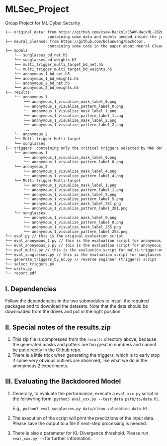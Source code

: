 # MLSec_Project
Group Project for ML Cyber Security

```bash
├── original_data: from https://github.com/csaw-hackml/CSAW-HackML-2020, 
                   containing some data and models needed inside the jupyter notebook
├── neural_cleanse: from https://github.com/bolunwang/backdoor, 
                   containing some code in the paper about Neural Cleanse
├── models
    └── sunglasses_bd_net.h5
    └── sunglasses_bd_weights.h5
    └── multi_trigger_multi_target_bd_net.h5
    └── multi_trigger_multi_target_bd_weights.h5
    └── anonymous_1_bd_net.h5
    └── anonymous_1_bd_weights.h5
    └── anonymous_2_bd_net.h5
    └── anonymous_2_bd_weights.h5
├── results
    └── anonymous_1
        └── anonymous_1_visualize_mask_label_0.png
        └── anonymous_1_visualize_pattern_label_0.png
        └── anonymous_1_visualize_mask_label_1.png
        └── anonymous_1_visualize_pattern_label_1.png
        └── anonymous_1_visualize_mask_label_2.png
        └── anonymous_1_visualize_pattern_label_2.png
        ...
    └── anonymous_2
    └── Multi-trigger-Multi-target
    └── sunglasses
├── triggers: containing only the critical triggers selected by MAD detection
    └── anonymous_1
        └── anonymous_1_visualize_mask_label_0.png
        └── anonymous_1_visualize_pattern_label_0.png
    └── anonymous_2
        └── anonymous_1_visualize_mask_label_4.png
        └── anonymous_1_visualize_pattern_label_4.png
    └── Multi-trigger-Multi-target
        └── anonymous_1_visualize_mask_label_1.png
        └── anonymous_1_visualize_pattern_label_1.png
        └── anonymous_1_visualize_mask_label_5.png
        └── anonymous_1_visualize_pattern_label_5.png
        └── anonymous_1_visualize_mask_label_281.png
        └── anonymous_1_visualize_pattern_label_281.png
    └── sunglasses
        └── anonymous_1_visualize_mask_label_0.png
        └── anonymous_1_visualize_pattern_label_0.png
        └── anonymous_1_visualize_mask_label_255.png
        └── anonymous_1_visualize_pattern_label_255.png
└── eval.py // this is the original evaluation script
└── eval_anonymous_1.py // this is the evaluation script for anonymous_1 badnet
└── eval_anonymous_2.py // this is the evaluation script for anonymous_2 badnet
└── eval_multi.py // this is the evaluation script for multi-trigger-multi-target badnet
└── eval_sunglasses.py // this is the evaluation script for sunglasses badnet
└── generate_triggers_by_nc.py // reverse engineer (triggers) script
└── select_triggers.py
└── utils.py
└── report.pdf
```

## I. Dependencies
   Follow the dependencies in the two submodules to install the required packages and to download the datasets. Note that the data should be downloaded from the drives and put in the right position.
   
## II. Special notes of the results.zip
   1. This zip file is compressed from the `results` directory above, because the generated masks and patters are too great in numbers and cannot be put directly in the Github repo.
   2. There is a little trick when generating the triggers, which is to early stop if some very obvious outliers are observed, like what we do in the anonymous 2 experiments.

## III. Evaluating the Backdoored Model
   1. Generally, to evaluate the performance, execute a `eval_xxx.py` script in the followring form:
      `python3 eval_xxx.py --test_data path/to/data.h5`.
      
      E.g., `python3 eval_sunglasses.py data/clean_validation_data.h5`.
   2. The execution of the script will print the predictions of the input data. Please save the output to a file if next-step processing is needed.
   3. There is also a parameter for KL-Divergence threshold. Please run `eval_xxx.py -h` for further information.

